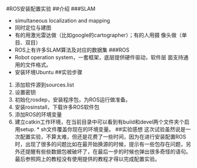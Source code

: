 #ROS安装配置实验
##介绍
###SLAM
* simultaneous localization and mapping 
* 同时定位与建图
* 有的用激光雷达做（比如google的cartographer）；有的人用摄 像头做（单目、双目） 
* ROS上有许多SLAM算法及对应的数据集
###ROS
* Robot operation system，一套框架，底层提供硬件驱动，软件层 面支持通用的文件格式。
* 安装环境Ubuntu
##实验步骤
1. 添加软件源到sources.list
2. 设置密钥
3. 初始化rosdep，安装程序包，为ROS运行做准备。
4. 安装rosinstall，下载许多ROS软件包
5. 添加ROS的环境变量
6. 建立catkin工作环境，在当前目录中可以看到有build和devel两个文件夹个启用setup. * sh文件覆盖你现在的环境变量。
##实验感想
这次试验虽然说是一次配置实验，不算太难，但还是花费了一些时间，因为在进行安装配置ROS时，出现了很多的问题比如在最开始换源的时候，提示有一些包存在问题，另外还提醒有些些数据包被破坏了，在最后一步的时候也弹出很多奇怪的语句。最后参照网上的教程没有使用提供的教程才得以完成配置实验。
